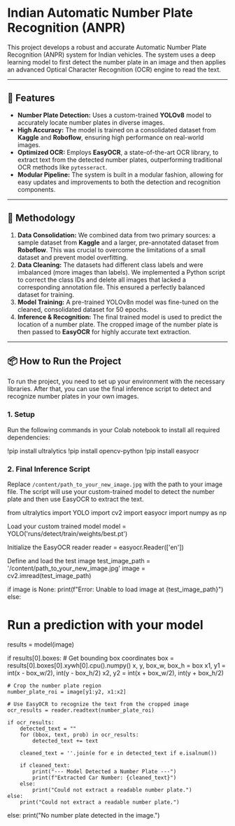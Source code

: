 # Indian Automatic Number Plate Recognition (ANPR)

This project develops a robust and accurate Automatic Number Plate Recognition (ANPR) system for Indian vehicles. The system uses a deep learning model to first detect the number plate in an image and then applies an advanced Optical Character Recognition (OCR) engine to read the text.

---

## 🚀 **Features**

* **Number Plate Detection:** Uses a custom-trained **YOLOv8** model to accurately locate number plates in diverse images.
* **High Accuracy:** The model is trained on a consolidated dataset from **Kaggle** and **Roboflow**, ensuring high performance on real-world images.
* **Optimized OCR:** Employs **EasyOCR**, a state-of-the-art OCR library, to extract text from the detected number plates, outperforming traditional OCR methods like `pytesseract`.
* **Modular Pipeline:** The system is built in a modular fashion, allowing for easy updates and improvements to both the detection and recognition components.

---

## 🧠 **Methodology**

1.  **Data Consolidation:** We combined data from two primary sources: a sample dataset from **Kaggle** and a larger, pre-annotated dataset from **Roboflow**. This was crucial to overcome the limitations of a small dataset and prevent model overfitting.
2.  **Data Cleaning:** The datasets had different class labels and were imbalanced (more images than labels). We implemented a Python script to correct the class IDs and delete all images that lacked a corresponding annotation file. This ensured a perfectly balanced dataset for training.
3.  **Model Training:** A pre-trained YOLOv8n model was fine-tuned on the cleaned, consolidated dataset for 50 epochs.
4.  **Inference & Recognition:** The final trained model is used to predict the location of a number plate. The cropped image of the number plate is then passed to **EasyOCR** for highly accurate text extraction.

---

## 📦 **How to Run the Project**

To run the project, you need to set up your environment with the necessary libraries. After that, you can use the final inference script to detect and recognize number plates in your own images.

### 1. **Setup**

Run the following commands in your Colab notebook to install all required dependencies:

!pip install ultralytics
!pip install opencv-python
!pip install easyocr


### 2. **Final Inference Script**

Replace `/content/path_to_your_new_image.jpg` with the path to your image file. The script will use your custom-trained model to detect the number plate and then use EasyOCR to extract the text.

from ultralytics import YOLO
import cv2
import easyocr
import numpy as np

Load your custom trained model
model = YOLO('runs/detect/train/weights/best.pt')

Initialize the EasyOCR reader
reader = easyocr.Reader(['en'])

Define and load the test image
test_image_path = '/content/path_to_your_new_image.jpg'
image = cv2.imread(test_image_path)

if image is None:
print(f"Error: Unable to load image at {test_image_path}")
else:
# Run a prediction with your model
results = model(image)

if results[0].boxes:
    # Get bounding box coordinates
    box = results[0].boxes[0].xywh[0].cpu().numpy()
    x, y, box_w, box_h = box
    x1, y1 = int(x - box_w/2), int(y - box_h/2)
    x2, y2 = int(x + box_w/2), int(y + box_h/2)

    # Crop the number plate region
    number_plate_roi = image[y1:y2, x1:x2]

    # Use EasyOCR to recognize the text from the cropped image
    ocr_results = reader.readtext(number_plate_roi)

    if ocr_results:
        detected_text = ""
        for (bbox, text, prob) in ocr_results:
            detected_text += text
        
        cleaned_text = ''.join(e for e in detected_text if e.isalnum())
        
        if cleaned_text:
            print("--- Model Detected a Number Plate ---")
            print(f"Extracted Car Number: {cleaned_text}")
        else:
            print("Could not extract a readable number plate.")
    else:
        print("Could not extract a readable number plate.")

else:
    print("No number plate detected in the image.")
